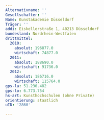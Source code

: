 ```yaml
---
Alternativname: ''
Gesellschafter: ''
Name: Kunstakademie Düsseldorf
Träger: ''
addi: Eiskellerstraße 1, 40213 Düsseldorf
bundesland: Nordrhein-Westfalen
drittmittel:
  2010:
    absolut: 196877.0
    wirtschaft: 74877.0
  2011:
    absolut: 188690.0
    wirtschaft: 91736.0
  2012:
    absolut: 186716.0
    wirtschaft: 115764.0
gps-la: 51.230.482
gps-lo: 6.773.754
hs-art: Kunsthochschulen (ohne Private)
orientierung: staatlich
uID: '2860'

---
```



